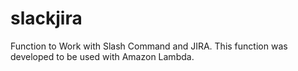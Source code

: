 # slackjira
Function to Work with Slash Command and JIRA. This function was developed to be used with Amazon Lambda.
